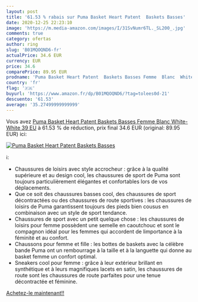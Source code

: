 ```yaml
---
layout: post
title: '61.53 % rabais sur Puma Basket Heart Patent  Baskets Basses'
date: 2020-12-25 22:23:10
image: 'https://m.media-amazon.com/images/I/31SvNumr6TL._SL200_.jpg'
comments: true
category: ofertas
author: ring
slug: 'B01MQOQND6-fr'
actualPrice: 34.6 EUR
currency: EUR
price: 34.6
comparePrice: 89.95 EUR
prodname: 'Puma Basket Heart Patent  Baskets Basses Femme  Blanc  White-White   39 EU'
country: 'fr'
flag: '🇫🇷'
buyurl: 'https://www.amazon.fr/dp/B01MQOQND6/?tag=tolees0d-21'
descuento: '61.53'
average: '35.27499999999999'
---
```


Vous avez [Puma Basket Heart Patent  Baskets Basses Femme  Blanc  White-White   39 EU](https://www.amazon.fr/dp/B01MQOQND6/?tag=tolees0d-21)  à  61.53 % de réduction, prix final  34.6 EUR (original: 89.95 EUR) ici:

[![Puma Basket Heart Patent  Baskets Basses](https://m.media-amazon.com/images/I/31SvNumr6TL._SL200_.jpg)](https://www.amazon.fr/dp/B01MQOQND6/?tag=tolees0d-21)

ℹ️:

- Chaussures de loisirs avec style accrocheur : grâce à la qualité supérieure et au design cool, les chaussures de sport de Puma sont toujours particulièrement élégantes et confortables lors de vos déplacements.
- Que ce soit des chaussures basses cool, des chaussures de sport décontractées ou des chaussures de route sportives : les chaussures de loisirs de Puma garantissent toujours des pieds bien cousus en combinaison avec un style de sport tendance.
- Chaussures de sport avec un petit quelque chose : les chaussures de loisirs pour femme possèdent une semelle en caoutchouc et sont le compagnon idéal pour les femmes qui accordent de limportance à la féminité et au confort.
- Chaussons pour femme et fille : les bottes de baskets avec la célèbre bande Puma ont un rembourrage à la taille et à la languette qui donne au basket femme un confort optimal.
- Sneakers cool pour femme : grâce à leur extérieur brillant en synthétique et à leurs magnifiques lacets en satin, les chaussures de route sont les chaussures de route parfaites pour une tenue décontractée et féminine.

[Achetez-le maintenant!!](https://www.amazon.fr/dp/B01MQOQND6/?tag=tolees0d-21)
